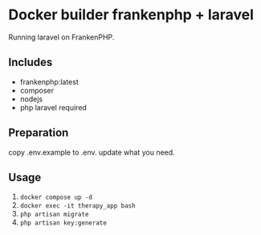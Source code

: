 # Docker builder frankenphp + laravel
Running laravel on FrankenPHP.

## Includes
- frankenphp:latest
- composer
- nodejs
- php laravel required

## Preparation
copy .env.example to .env. update what you need.

## Usage
1. `docker compose up -d`
2. `docker exec -it therapy_app bash`
3. `php artisan migrate`
4. `php artisan key:generate`